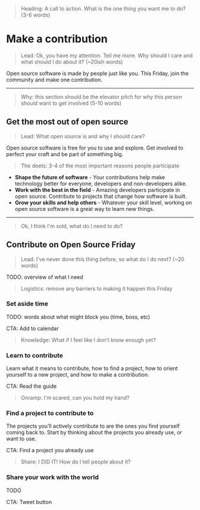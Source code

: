 > Heading: A call to action. What is the one thing you want me to do? (3-6 words)

# Make a contribution

> Lead: Ok, you have my attention. Tell me more. Why should I care and what should I do about it? (~20ish words)

Open source software is made by people just like you. This Friday, join the community and make one contribution.

---

> Why: this section should be the elevator pitch for why this person should want to get involved (5-10 words)

## Get the most out of open source

> Lead: What open source is and why I should care?

Open source software is free for you to use and explore. Get involved to perfect your craft and be part of something big.

> The deets: 3-4 of the most important reasons people participate

- **Shape the future of software** - Your contributions help make technology better for everyone, developers and non-developers alike.
- **Work with the best in the field** - Amazing developers participate in open source. Contribute to projects that change how software is built.
- **Grow your skills and help others** - Whatever your skill level, working on open source software is a great way to learn new things.

---

> Ok, I think I'm sold, what do I need to do?

## Contribute on Open Source Friday

> Lead: I've never done this thing before, so what do I do next? (~20 words)

TODO: overview of what I need

> Logistics: remove any barriers to making it happen this Friday

### Set aside time

TODO: words about what might block you (time, boss, etc)

CTA: Add to calendar

> Knowledge: What if I feel like I don't know enough yet?

### Learn to contribute

Learn what it means to contribute, how to find a project, how to orient yourself to a new project, and how to make a contribution.

CTA: Read the guide

> Onramp: I'm scared, can you hold my hand?

### Find a project to contribute to

>

The projects you’ll actively contribute to are the ones you find yourself coming back to. Start by thinking about the projects you already use, or want to use.

CTA: Find a project you already use

> Share: I DID IT! How do I tell people about it?

### Share your work with the world

TODO

CTA: Tweet button
